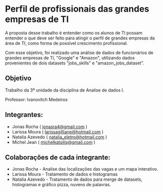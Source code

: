 # Perfil de profissionais das grandes empresas de TI

A proposta desse trabalho é entender como os alunos de TI possam entender o que deve ser feito para atingir o perfil de grandes empresas da área de TI, como forma de possível crescimento profissional.

Com esse objetivo, foi realizado uma análise de dados de funcionários de grandes empresas de TI, "Google" e "Amazon", utilizando dados provenientes de dois datasets "jobs_skills" e "amazon_jobs_dataset".

## Objetivo
Trabalho da 3º unidade da disciplina de Analise de dados I.

Professor: Ivanovitch Medeiros


## Integrantes:

* Jonas Rocha ( jonasra4@gmail.com )
* Larissa Moura ( larissagilliane@hotmail.com )
* Natalia Azevedo ( natalia_eletro@hotmail.com )
* Michel Jean ( michelkatsilis@gmail.com )

## Colaborações de cada integrante:

* Jonas Rocha -  Analise das localizações das vagas e um mapa interativo.
* Larissa Moura - Tratamento de dados e histogramas
* Natalia Azevedo - Tratamento de dados para merge de datasets, histogramas e gráfico pizza, nuvens de palavras.
